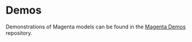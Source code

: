 # Demos

Demonstrations of Magenta models can be found in the [Magenta Demos](https://github.com/tensorflow/magenta-demos) repository.
